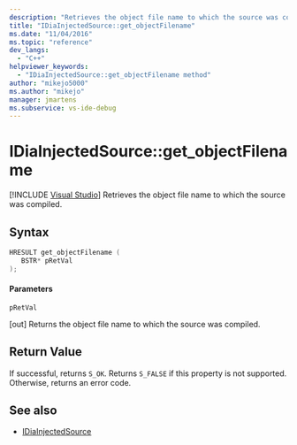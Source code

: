 ```yaml
---
description: "Retrieves the object file name to which the source was compiled."
title: "IDiaInjectedSource::get_objectFilename"
ms.date: "11/04/2016"
ms.topic: "reference"
dev_langs:
  - "C++"
helpviewer_keywords:
  - "IDiaInjectedSource::get_objectFilename method"
author: "mikejo5000"
ms.author: "mikejo"
manager: jmartens
ms.subservice: vs-ide-debug
---
```

# IDiaInjectedSource::get_objectFilename

 [!INCLUDE [Visual Studio](~/includes/applies-to-version/vs-windows-only.md)]
Retrieves the object file name to which the source was compiled.

## Syntax

```C++
HRESULT get_objectFilename ( 
   BSTR* pRetVal
);
```

#### Parameters
 `pRetVal`

[out] Returns the object file name to which the source was compiled.

## Return Value
 If successful, returns `S_OK`. Returns `S_FALSE` if this property is not supported. Otherwise, returns an error code.

## See also
- [IDiaInjectedSource](../../debugger/debug-interface-access/idiainjectedsource.md)
